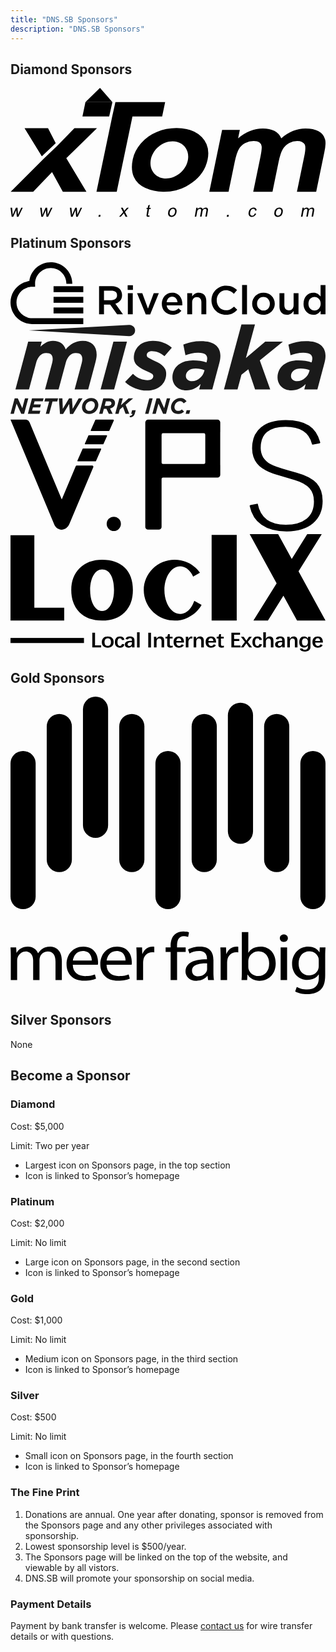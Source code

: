 ```yaml
---
title: "DNS.SB Sponsors"
description: "DNS.SB Sponsors"
---
```


## Diamond Sponsors

<a href="https://xtom.com/" target="_blank" className="block pt-5">
   <svg xmlns="http://www.w3.org/2000/svg" viewBox="0 0 360.13 147.53" className="max-w-[300px] fill-[#000] dark:fill-[#fff]">
    <title>xTom</title>
    <g>
        <g>
            <path 
                  d="M1.33,147.3,0,137.08H1.79l.58,5.9.22,2.19.9-2.1,2.68-6H8L8.44,143l.16,2,.94-2,2.79-5.91H14L9,147.3H7.22l-.55-6.12-.08-1.74L3.13,147.3Z"/>
            <path 
                  d="M35.25,147.3l-1.33-10.22h1.79l.58,5.9.22,2.19.9-2.1,2.68-6h1.78l.49,5.93.16,2,.94-2,2.79-5.91h1.68l-5,10.22h-1.8l-.55-6.12-.08-1.74-3.46,7.86Z"/>
            <path 
                  d="M69.17,147.3l-1.33-10.22h1.79l.58,5.9.22,2.19.9-2.1,2.68-6h1.78l.49,5.93.16,2,.94-2,2.79-5.91h1.68l-5,10.22h-1.8l-.55-6.12-.08-1.74L71,147.3Z"/>
            <path  d="M100.6,147.3l.35-2h2l-.34,2Z"/>
            <path 
                  d="M124.13,147.3l4.66-5.31-2.58-4.91h2.16l1.15,2.4c.21.45.38.84.51,1.14.35-.42.68-.79,1-1.12l2.15-2.42h2.07l-4.38,4.81,2.85,5.41h-2.13L130,144.12l-.4-.85-3.4,4Z"/>
            <path 
                  d="M158.88,145.75l0,1.53a7,7,0,0,1-1.33.15,2.64,2.64,0,0,1-1.41-.3,1.28,1.28,0,0,1-.6-.78,6.31,6.31,0,0,1,.15-2l1-5.88h-1.27l.24-1.35h1.26l.45-2.52,1.9-1-.62,3.56h1.74l-.24,1.35h-1.74l-1.05,6a2.86,2.86,0,0,0-.08,1,.53.53,0,0,0,.24.33,1,1,0,0,0,.57.13A7,7,0,0,0,158.88,145.75Z"/>
            <path 
                  d="M180.25,142.19a6.38,6.38,0,0,1,2.32-4.2,5.54,5.54,0,0,1,3.41-1.14,3.83,3.83,0,0,1,3.2,1.38,4.65,4.65,0,0,1,.67,3.82,8,8,0,0,1-1.14,3.1,5.44,5.44,0,0,1-2,1.75,5.65,5.65,0,0,1-2.58.63,3.85,3.85,0,0,1-3.23-1.38A4.87,4.87,0,0,1,180.25,142.19Zm1.78,0a3.9,3.9,0,0,0,.34,2.94,2.26,2.26,0,0,0,2,1,3.27,3.27,0,0,0,2.32-1,5.33,5.33,0,0,0,1.38-3,3.8,3.8,0,0,0-.35-2.87,2.27,2.27,0,0,0-2-1,3.3,3.3,0,0,0-2.33,1A5.16,5.16,0,0,0,182,142.19Z"/>
            <path 
                  d="M210.64,147.3l1.81-10.22H214l-.25,1.44a4.73,4.73,0,0,1,1.49-1.21,4.13,4.13,0,0,1,1.9-.46,3,3,0,0,1,1.78.47,2,2,0,0,1,.79,1.32,4.51,4.51,0,0,1,3.47-1.79,2.62,2.62,0,0,1,2.19.85,3.17,3.17,0,0,1,.36,2.59l-1.24,7h-1.72l1.14-6.44a4.6,4.6,0,0,0,.09-1.49,1.16,1.16,0,0,0-.48-.74,1.7,1.7,0,0,0-1-.28,2.84,2.84,0,0,0-1.91.72,3.79,3.79,0,0,0-1.12,2.29l-1.05,5.94h-1.73l1.17-6.64a2.69,2.69,0,0,0-.11-1.73,1.37,1.37,0,0,0-1.29-.58,2.87,2.87,0,0,0-1.42.39,2.8,2.8,0,0,0-1.09,1.12,6.86,6.86,0,0,0-.66,2.14l-.93,5.3Z"/>
            <path  d="M247.24,147.3l.35-2h2l-.35,2Z"/>
            <path 
                  d="M279.24,143.56l1.66.22a5.51,5.51,0,0,1-1.91,2.75,4.82,4.82,0,0,1-3,1,3.68,3.68,0,0,1-3.13-1.37,5,5,0,0,1-.58-3.93,8.21,8.21,0,0,1,1.06-2.89,5,5,0,0,1,2-1.87,5.63,5.63,0,0,1,2.54-.62,3.63,3.63,0,0,1,2.58.85,3.19,3.19,0,0,1,.93,2.39l-1.73.25a2.26,2.26,0,0,0-.58-1.54,1.83,1.83,0,0,0-1.38-.52,3.22,3.22,0,0,0-2.29.93,5.28,5.28,0,0,0-1.34,3,4.18,4.18,0,0,0,.26,3,2.14,2.14,0,0,0,1.89.94,2.86,2.86,0,0,0,1.82-.63A3.9,3.9,0,0,0,279.24,143.56Z"/>
            <path 
                  d="M301.72,142.19A6.33,6.33,0,0,1,304,138a5.54,5.54,0,0,1,3.41-1.14,3.85,3.85,0,0,1,3.2,1.38,4.62,4.62,0,0,1,.66,3.82,7.68,7.68,0,0,1-1.14,3.1,5.29,5.29,0,0,1-2,1.75,5.58,5.58,0,0,1-2.57.63,3.85,3.85,0,0,1-3.23-1.38A4.83,4.83,0,0,1,301.72,142.19Zm1.78,0a4,4,0,0,0,.33,2.94,2.29,2.29,0,0,0,2,1,3.23,3.23,0,0,0,2.31-1,5.27,5.27,0,0,0,1.39-3,3.79,3.79,0,0,0-.36-2.87,2.25,2.25,0,0,0-2-1,3.28,3.28,0,0,0-2.33,1A5.16,5.16,0,0,0,303.5,142.19Z"/>
            <path 
                  d="M332.11,147.3l1.8-10.22h1.55l-.25,1.44a4.62,4.62,0,0,1,1.49-1.21,4.13,4.13,0,0,1,1.9-.46,3,3,0,0,1,1.78.47,2.06,2.06,0,0,1,.79,1.32,4.49,4.49,0,0,1,3.47-1.79,2.62,2.62,0,0,1,2.19.85,3.25,3.25,0,0,1,.36,2.59l-1.24,7h-1.72l1.13-6.44a4.4,4.4,0,0,0,.1-1.49,1.16,1.16,0,0,0-.48-.74,1.7,1.7,0,0,0-1-.28,2.87,2.87,0,0,0-1.92.72,3.73,3.73,0,0,0-1.11,2.29l-1,5.94h-1.73l1.17-6.64a2.62,2.62,0,0,0-.12-1.73,1.34,1.34,0,0,0-1.28-.58,2.84,2.84,0,0,0-1.42.39,2.89,2.89,0,0,0-1.1,1.12,7.17,7.17,0,0,0-.65,2.14l-.94,5.3Z"/>
            <polygon 
                     points="98.9 46.07 73.08 46.07 53.57 66.04 37.66 81.3 0.16 118.73 25.89 118.73 47.48 96.22 59.84 118.73 86.83 118.73 63.8 80.48 98.9 46.07"/>
            <polygon  points="51.7 63.26 42.89 46.07 16.06 46.07 35.81 78.29 51.7 63.26"/>
            <polyline 
                      points="116.28 32.77 98.29 118.73 121.44 118.73 139.43 32.77 173.38 32.77 176.81 16.26 119.95 16.26"/>
            <polygon className="fill-[#eeaa1e] dark:fill-[#eeaa1e]" points="116.51 16.26 85.67 16.26 82.25 32.77 112.82 32.77 116.51 16.26"/>
            <path 
                  d="M359.61,58.86a15.42,15.42,0,0,0-7.54-9.29q-5.67-3.16-14.83-3.16a37.39,37.39,0,0,0-14.11,2.79,50.16,50.16,0,0,0-13.57,8.46,17.48,17.48,0,0,0-7.87-8.46q-5.28-2.79-13.26-2.79-15,0-28.23,11.25l2-9.65H241.94l-14.65,70.72h22l7.12-34.36q2.12-10.2,4.78-14.59a17.77,17.77,0,0,1,7.22-6.72A20.81,20.81,0,0,1,278,60.73c2.81,0,4.94.48,6.38,1.46a6.56,6.56,0,0,1,2.72,4.46q.56,3-1.59,13.32l-8,38.76h22l7-34q2.07-10,4.83-14.62a18.37,18.37,0,0,1,7.32-7,19.52,19.52,0,0,1,9.18-2.39q6.33,0,8.56,4,1.63,3.06-.55,13.59l-8.37,40.42h22l9.37-45.22Q361,63.39,359.61,58.86Z"/>
            <path 
                  d="M218.71,56.28Q208.83,46,190,46a59.4,59.4,0,0,0-23.05,4.52,46.39,46.39,0,0,0-18,13.11q-7.2,8.58-9.13,17.75-2.53,12,1.11,20.35t13.09,12.68a49.67,49.67,0,0,0,20.88,4.33,54.56,54.56,0,0,0,32.81-10.39Q222,98,225.31,82.2T218.71,56.28ZM202.84,82.4c-2.06,11.72-13.24,21.23-25,21.23s-19.56-9.51-17.49-21.23,13.25-21.23,25-21.23S204.91,70.67,202.84,82.4Z"/>
            <polygon className="fill-[#eeaa1e] dark:fill-[#eeaa1e]" points="85.67 16.26 102.32 0 116.51 16.26 85.67 16.26"/>
        </g>
    </g>
</svg>
</a>

## Platinum Sponsors

<div className="pt-5 grid grid-cols-2 gap-10">
  <a href="https://sa.net/" target="_blank">
    <svg xmlns="http://www.w3.org/2000/svg" viewBox="0 0 800 157.04" className="max-w-[300px] fill-[#000] dark:fill-[#fff]">
     <g>
       <g>
         <path d="M224.95,60.84h31.85c4.06-.07,8.1.57,11.94,1.89,3.23,1.12,6.19,2.91,8.67,5.26,1.9,1.97,3.39,4.3,4.38,6.84,1.05,2.73,1.57,5.64,1.53,8.57v.2c.04,2.69-.39,5.37-1.28,7.91-.8,2.26-1.99,4.37-3.52,6.23-1.52,1.82-3.33,3.37-5.36,4.59-2.15,1.29-4.47,2.27-6.89,2.91l19.29,27.05h-14.8l-17.61-24.9h-15.77v24.9h-12.45V60.84ZM255.83,96.26c4.5,0,8.09-1.08,10.75-3.23,2.65-2.12,4.13-5.38,3.99-8.77v-.2c0-3.9-1.3-6.85-3.89-8.87-2.59-2.02-6.25-3.02-10.96-3.02h-18.33v24.09h18.43Z"/>
         <path d="M297.52,58.39h13.37v11.74h-13.37v-11.74ZM298.03,78.39h12.45v53.89h-12.45v-53.89Z"/>
         <path d="M321.4,78.39h13.27l14.49,39.6,14.59-39.6h12.96l-22.05,54.3h-11.12l-22.15-54.3Z"/>
         <path d="M411.94,133.51c-3.72.03-7.41-.66-10.87-2.04-6.68-2.63-11.97-7.89-14.65-14.54-1.46-3.61-2.19-7.48-2.15-11.38v-.21c-.03-3.73.63-7.43,1.94-10.92,1.23-3.3,3.08-6.33,5.46-8.93,2.34-2.55,5.17-4.59,8.32-6.02,3.34-1.49,6.96-2.24,10.62-2.2,3.89-.08,7.75.72,11.28,2.35,3.13,1.48,5.88,3.64,8.06,6.33,2.19,2.74,3.84,5.88,4.85,9.24,1.1,3.59,1.65,7.32,1.63,11.08,0,.54-.02,1.11-.05,1.68s-.09,1.17-.16,1.78h-39.6c.68,4.43,2.43,7.81,5.26,10.16,2.89,2.37,6.53,3.62,10.26,3.52,2.74.07,5.47-.49,7.96-1.63,2.45-1.24,4.69-2.86,6.63-4.8l7.25,6.43c-2.56,3.04-5.7,5.54-9.23,7.35-3.99,1.93-8.38,2.87-12.81,2.76ZM424.18,101.56c-.19-1.91-.64-3.78-1.33-5.56-.63-1.65-1.57-3.18-2.76-4.49-1.17-1.26-2.57-2.29-4.14-3.01-1.72-.77-3.58-1.16-5.46-1.12-3.56-.1-7,1.33-9.44,3.93-2.58,2.84-4.18,6.44-4.54,10.26h27.66Z"/>
         <path d="M448.88,78.39h12.45v8.45c.87-1.29,1.84-2.51,2.9-3.65,1.09-1.16,2.32-2.18,3.66-3.04,1.42-.91,2.97-1.62,4.58-2.11,1.83-.54,3.74-.8,5.65-.77,6.11,0,10.83,1.87,14.15,5.61s4.99,8.78,4.99,15.11v34.29h-12.45v-30.55c0-4.21-.99-7.45-2.98-9.73-1.99-2.27-4.81-3.41-8.45-3.41-3.27-.12-6.43,1.16-8.7,3.51-2.22,2.34-3.34,5.62-3.34,9.83v30.35h-12.46v-53.89Z"/>
         <path d="M546.87,133.51c-4.98.05-9.91-.92-14.49-2.86-8.73-3.68-15.63-10.7-19.17-19.5-1.87-4.57-2.81-9.46-2.78-14.39v-.2c-.04-4.91.89-9.78,2.73-14.34,3.56-8.87,10.52-15.96,19.32-19.7,4.71-1.98,9.79-2.97,14.9-2.91,3-.03,5.99.25,8.93.82,2.54.5,5.02,1.27,7.4,2.3,2.19.96,4.28,2.14,6.23,3.52,1.91,1.37,3.72,2.87,5.41,4.49l-8.07,9.29c-2.72-2.55-5.77-4.72-9.08-6.43-3.39-1.68-7.14-2.52-10.92-2.45-3.25-.03-6.48.65-9.44,1.99-2.84,1.29-5.39,3.13-7.5,5.41-2.14,2.33-3.8,5.05-4.9,8.01-1.17,3.13-1.76,6.45-1.73,9.8v.2c-.02,3.36.57,6.7,1.73,9.85,1.1,2.99,2.76,5.75,4.9,8.11,2.1,2.31,4.65,4.17,7.5,5.46,2.96,1.34,6.19,2.02,9.44,1.99,3.89.11,7.75-.75,11.23-2.5,3.38-1.85,6.5-4.13,9.29-6.79l8.06,8.16c-1.77,1.91-3.7,3.67-5.77,5.26-2.02,1.54-4.19,2.87-6.48,3.98-2.42,1.16-4.97,2.02-7.6,2.55-3.01.6-6.07.89-9.13.86Z"/>
         <path d="M588.21,57.78h12.45v74.51h-12.45V57.78Z"/>
         <path d="M642.3,133.51c-3.9.03-7.77-.71-11.38-2.2-3.39-1.38-6.47-3.41-9.08-5.97-2.56-2.53-4.59-5.55-5.97-8.88-1.43-3.43-2.16-7.11-2.14-10.82v-.2c-.03-3.75.72-7.47,2.19-10.92,2.88-6.79,8.3-12.17,15.11-15,3.63-1.52,7.54-2.29,11.48-2.25,3.94-.04,7.84.71,11.48,2.2,6.8,2.77,12.22,8.13,15.05,14.9,1.44,3.44,2.17,7.14,2.14,10.87v.21c.02,3.72-.73,7.4-2.2,10.82-2.88,6.8-8.32,12.2-15.16,15-3.65,1.52-7.57,2.29-11.53,2.25ZM642.5,122.79c2.32.04,4.62-.43,6.74-1.38,1.94-.88,3.69-2.15,5.12-3.72,1.43-1.59,2.54-3.44,3.24-5.46.75-2.11,1.13-4.34,1.12-6.59v-.2c.01-2.3-.4-4.59-1.22-6.74-.77-2.04-1.92-3.91-3.4-5.51-1.46-1.57-3.22-2.84-5.17-3.73-4.24-1.84-9.05-1.84-13.29,0-1.93.88-3.67,2.12-5.12,3.67-1.45,1.58-2.55,3.43-3.25,5.46-.75,2.13-1.13,4.38-1.12,6.64v.21c-.02,2.28.39,4.55,1.22,6.68.78,2.03,1.94,3.9,3.4,5.51,1.45,1.6,3.21,2.88,5.17,3.78,2.05.93,4.29,1.4,6.54,1.38h0Z"/>
         <path d="M702.26,133.41c-6.11,0-10.82-1.87-14.15-5.61-3.32-3.74-4.99-8.78-4.99-15.11v-34.3h12.45v30.55c0,4.21.99,7.45,2.98,9.72s4.81,3.41,8.45,3.41c3.27.12,6.43-1.15,8.7-3.51,2.23-2.34,3.34-5.62,3.34-9.83v-30.34h12.45v53.89h-12.45v-8.46c-1.78,2.63-4.02,4.91-6.62,6.75-3.01,2-6.57,2.99-10.18,2.84Z"/>
         <path d="M769.28,133.41c-3.19,0-6.34-.62-9.29-1.84-3-1.23-5.71-3.07-7.96-5.41-2.42-2.54-4.32-5.52-5.61-8.78-1.49-3.8-2.22-7.86-2.15-11.94v-.21c-.07-4.08.64-8.13,2.09-11.94,1.26-3.26,3.14-6.24,5.55-8.78,2.26-2.35,4.98-4.19,8-5.41,2.96-1.21,6.12-1.84,9.32-1.84,3.87-.15,7.69.85,10.99,2.86,2.8,1.79,5.27,4.03,7.34,6.64v-28.99h12.45v74.51h-12.45l.1-8.98c-2,2.82-4.51,5.24-7.4,7.15-3.28,2.06-7.1,3.09-10.97,2.96ZM772.19,122.69c4.13,0,8.07-1.72,10.88-4.75,1.46-1.59,2.62-3.45,3.41-5.46.87-2.24,1.31-4.63,1.27-7.04v-.21c.03-2.42-.4-4.83-1.27-7.09-.77-2.02-1.93-3.88-3.41-5.46-1.41-1.48-3.1-2.67-4.98-3.47-1.86-.81-3.87-1.23-5.9-1.22-2.04-.01-4.07.39-5.95,1.17-1.87.78-3.55,1.95-4.93,3.42-1.47,1.58-2.62,3.43-3.36,5.46-.84,2.31-1.26,4.75-1.22,7.2v.21c-.03,2.42.38,4.82,1.22,7.09.74,2.03,1.88,3.88,3.36,5.46,1.39,1.48,3.07,2.66,4.93,3.47,1.88.82,3.9,1.23,5.95,1.22Z"/>
         <path d="M184.85,157.04H54.86C24.56,157.04,0,132.47,0,102.17c0-27.55,20.44-50.83,47.76-54.4C51.67,17.73,79.2-3.45,109.25.47c27.33,3.56,47.78,26.85,47.77,54.41h-15.1c.22-21.95-17.4-39.93-39.35-40.15-21.95-.22-39.93,17.4-40.15,39.35,0,.27,0,.53,0,.8v7.55h-7.56c-21.95,0-39.75,17.8-39.75,39.75s17.8,39.75,39.75,39.75h129.99v15.11Z"/>
         <rect x="109.32" y="114.9" width="75.53" height="15.11"/>
         <rect x="109.32" y="87.87" width="75.53" height="15.11"/>
         <rect x="109.32" y="60.84" width="75.53" height="15.11"/>
       </g>
     </g>
   </svg>
  </a>
  <a href="https://misaka.io/" target="_blank">
    <svg viewBox="0 0 640 190" version="1.1" xmlns="http://www.w3.org/2000/svg" className="max-w-[300px] fill-[#000] dark:fill-[#fff]">
       <g id="logo_container" stroke="none" strokeWidth="1" fill="currentColor" fillRule="evenodd">
           <g id="logo" fillRule="nonzero">
               <path d="M35.944,35.707 L63.476,35.707 L60.759,45.763 C64.278024,42.6335216 68.1006402,39.8631215 72.17,37.493 C76.529316,35.0285009 81.4724345,33.7848622 86.479,33.893 C93.1183333,33.893 98.5823333,35.4516667 102.871,38.569 C107.215782,41.7671879 110.472228,46.2238561 112.199,51.335 C116.37037,46.2277247 121.471674,41.9570708 127.233,38.749 C133.282139,35.4481034 140.08486,33.7748175 146.975,33.893 C155.669,33.893 162.522,36.3986667 167.534,41.41 C172.546,46.4213333 175.051667,53.3343333 175.051,62.149 C175.022987,65.1635392 174.687924,68.1673817 174.051,71.114 C173.384333,74.314 172.629667,77.484 171.787,80.624 L157.84,132.789 L130.312,132.789 L144.621,79.407 C145.009608,77.9430203 145.311796,76.4574565 145.526,74.958 C145.749767,73.5459489 145.871084,72.1195591 145.889,70.69 C145.889,62.704 141.602333,58.71 133.029,58.708 C128.057644,58.5181301 123.243399,60.4685129 119.806,64.065 C116.195009,68.0623754 113.642085,72.9000724 112.38,78.137 L97.708,132.789 L70.177,132.789 L84.486,79.407 C84.8754444,77.9431579 85.1779726,76.4575642 85.392,74.958 C85.6147739,73.5458283 85.7360844,72.1195102 85.755,70.69 C85.755,62.704 81.468,58.71 72.894,58.708 C67.9229422,58.5181601 63.1090164,60.468561 59.672,64.065 C56.0603315,68.062048 53.5070149,72.8998385 52.245,78.137 L37.574,132.789 L10.043,132.789 L35.944,35.707 Z" />
               <path d="M209.1,35.707 L236.631,35.707 L210.55,132.792 L183.018,132.792 L209.1,35.707 Z M252.759,16.021 C251.320635,21.2694114 246.408991,24.7979757 240.976,24.486 L37.3,12.8 L241,1.459 C244.703501,1.253343 248.279824,2.84180822 250.610263,5.72750945 C252.940701,8.61321068 253.740695,12.4437871 252.76,16.021 L252.759,16.021 Z" />
               <path d="M265.067,133.879 C261.08057,133.154025 257.169625,132.062388 253.384,130.618 C249.565681,129.161907 245.896144,127.342208 242.426,125.184 C238.911263,123.001984 235.685804,120.38533 232.826,117.396 L248.765,100.913 C253.837,105.985 258.970333,109.426333 264.165,111.237 C268.749519,112.936588 273.586598,113.855329 278.475,113.955 C282.097,113.955 284.934333,113.230333 286.987,111.781 C289.037699,110.339708 290.201586,107.943914 290.067,105.441 C290.067,103.631 289.040333,102.031 286.987,100.641 C284.40593,98.9762295 281.677481,97.5519196 278.836,96.386 C274.969333,94.8173333 271.347,93.1566667 267.969,91.404 C264.772136,89.7771277 261.764312,87.8028761 259,85.517 C256.476913,83.436483 254.384707,80.8829655 252.841,78 C251.266449,74.8881982 250.488545,71.4343585 250.577,67.948 C250.538296,63.310368 251.463513,58.7152727 253.294,54.454 C255.059904,50.351763 257.685704,46.6763245 260.994,43.676 C264.561484,40.5133744 268.715927,38.0829552 273.221,36.523 C278.459938,34.7049723 283.976156,33.8159475 289.521,33.896 C293.385052,33.8839891 297.239631,34.278832 301.021,35.074 C304.604463,35.8309394 308.117105,36.8910884 311.521,38.243 C314.652762,39.4797619 317.681294,40.9634315 320.578,42.68 C323.114398,44.1808228 325.509236,45.9089219 327.733,47.843 L312.88,65.231 C308.89942,61.923563 304.441724,59.2368757 299.658,57.262 C295.791102,55.7389461 291.676895,54.9406469 287.521,54.907 C284.139667,54.907 281.513667,55.6313333 279.643,57.08 C277.786235,58.4939793 276.737727,60.7261656 276.835,63.058 C276.835,64.9913333 277.952,66.7116667 280.186,68.219 C283.209102,70.1482711 286.392099,71.8147109 289.7,73.2 C292.839333,74.6486667 296.009333,76.158 299.21,77.728 C302.302273,79.2290009 305.191942,81.1156862 307.81,83.343 C310.297563,85.4583972 312.383563,88.0047534 313.968,90.86 C315.585663,93.8946142 316.396582,97.2939333 316.323,100.732 C316.403928,105.664241 315.383118,110.552376 313.335,115.04 C311.402929,119.188264 308.590392,122.865857 305.093,125.817 C301.385916,128.889138 297.107835,131.197765 292.505,132.61 C287.316555,134.223328 281.908224,135.017539 276.475,134.964 C272.647483,134.945326 268.829413,134.582194 265.067,133.879 Z" />
               <path d="M345.76,132.7 C335.552026,129.086771 328.802434,119.345686 329.005,108.519 C328.779987,98.463395 333.270002,88.8810452 341.141,82.619 C345.061052,79.510452 349.553875,77.2027115 354.364,75.827 C359.71935,74.2780399 365.271344,73.515407 370.846,73.563 C375.731452,73.5279284 380.61054,73.9221103 385.427,74.741 C389.751719,75.5059145 394.019275,76.5647014 398.2,77.91 L398.563,76.642 C398.803,75.555 399.044,74.442 399.288,73.292 C399.541247,72.0094327 399.662213,70.7042636 399.649,69.397 C399.721755,66.1693172 398.239144,63.1032705 395.664,61.156 C393.007333,59.0453333 388.238,57.9886667 381.356,57.986 C376.694116,57.981651 372.046322,58.497849 367.499,59.525 C363.387019,60.4232836 359.357831,61.6656583 355.454,63.239 L351.1,41.5 C356.495862,39.3497197 362.072124,37.683166 367.763,36.52 C374.140606,35.218301 380.636021,34.5815613 387.145,34.62 C400.305,34.62 410.146333,37.216 416.669,42.408 C423.191667,47.6 426.452,54.9666667 426.45,64.508 C426.453181,66.9969835 426.241057,69.4815776 425.816,71.934 C425.391333,74.3513333 424.878,76.7663333 424.276,79.179 L409.97,132.792 L383.344,132.792 L386.244,121.562 C382.589486,125.632666 378.154845,128.928127 373.203,131.253 C368.199229,133.522909 362.758202,134.666825 357.264,134.604 C353.34684,134.655562 349.451665,134.010881 345.76,132.7 Z M377.276,114.224 C379.87352,113.197635 382.289296,111.760662 384.431,109.968 C386.594614,108.167081 388.485922,106.062223 390.046,103.719 C391.59092,101.415323 392.752934,98.876856 393.487,96.202 L394.211,93.666 C391.508223,92.616628 388.721208,91.7986889 385.88,91.221 C382.663233,90.548956 379.385211,90.2138143 376.099,90.221 C370.303,90.221 365.563333,91.5793333 361.88,94.296 C358.281673,96.8429766 356.205739,101.029041 356.356,105.435 C356.288389,108.310493 357.559671,111.054408 359.797,112.862 C362.089667,114.795333 365.169,115.762 369.035,115.762 C371.854653,115.77839 374.65158,115.257084 377.276,114.226 L377.276,114.224 Z" />
               <polygon  points="469.2 0.568 496.732 0.568 478.257 69.035 517.563 35.707 553.426 35.707 506.514 73.563 527.7 132.792 496.911 132.792 483.144 91.676 469.2 102.906 461.231 132.792 433.7 132.792"/>
               <path d="M559.307,132.7 C549.099026,129.086771 542.349434,119.345686 542.552,108.519 C542.326987,98.463395 546.817002,88.8810452 554.688,82.619 C558.60818,79.5106497 563.100962,77.2029302 567.911,75.827 C573.26635,74.2780399 578.818344,73.515407 584.393,73.563 C589.278452,73.5279284 594.15754,73.9221103 598.974,74.741 C603.297672,75.5062113 607.56421,76.5649944 611.744,77.91 L612.106,76.642 C612.346,75.555 612.587,74.442 612.831,73.292 C613.084617,72.0094724 613.205919,70.7042994 613.193,69.397 C613.265355,66.1691753 611.78239,63.1031658 609.207,61.156 C606.549667,59.0453333 601.780333,57.9886667 594.899,57.986 C590.237116,57.981651 585.589322,58.497849 581.042,59.525 C576.931038,60.4234457 572.90286,61.6658184 569,63.239 L564.65,41.5 C570.046206,39.349723 575.622799,37.6831701 581.314,36.52 C587.691262,35.2182559 594.18635,34.5815154 600.695,34.62 C613.855,34.62 623.696333,37.216 630.219,42.408 C636.741667,47.6 640.002,54.9666667 640,64.508 C640.003181,66.9969835 639.791057,69.4815776 639.366,71.934 C638.941333,74.3513333 638.428333,76.7663333 637.827,79.179 L623.517,132.793 L596.891,132.793 L599.791,121.563 C596.136486,125.633666 591.701845,128.929127 586.75,131.254 C581.746229,133.523909 576.305202,134.667825 570.811,134.605 C566.89378,134.656242 562.998603,134.011221 559.307,132.7 Z M590.823,114.224 C593.420635,113.19787 595.836447,111.760875 597.978,109.968 C600.141869,108.167346 602.033212,106.062447 603.593,103.719 C605.13792,101.415323 606.299934,98.876856 607.034,96.202 L607.758,93.666 C605.055223,92.616628 602.268208,91.7986889 599.427,91.221 C596.210233,90.548956 592.932211,90.2138143 589.646,90.221 C583.85,90.221 579.110333,91.5793333 575.427,94.296 C571.828673,96.8429766 569.752739,101.029041 569.903,105.435 C569.835389,108.310493 571.106671,111.054408 573.344,112.862 C575.636667,114.795333 578.716,115.762 582.582,115.762 C585.401653,115.77839 588.19858,115.257084 590.823,114.226 L590.823,114.224 Z" />
               <polygon  points="8.441 150.726 14.817 150.726 23.977 170.707 29.365 150.726 36.19 150.726 27.749 182.157 21.866 182.157 12.348 161.546 6.824 182.157 0 182.157"/>
               <polygon  points="43.733 150.726 67.216 150.726 65.555 156.877 48.941 156.877 47.235 163.299 61.828 163.299 60.167 169.36 45.574 169.36 43.774 176.005 60.66 176.005 59 182.157 35.292 182.157"/>
               <polygon  points="78.486 157.1 68.923 157.1 70.623 150.723 96.666 150.723 94.96 157.1 85.4 157.1 78.665 182.154 71.75 182.154"/>
               <polygon  points="98.287 150.726 105.471 150.726 106.279 172.008 118.942 150.636 124.868 150.636 126.305 172.008 138.519 150.726 146.331 150.726 127.113 182.381 120.692 182.381 119.166 162.22 106.866 182.381 100.535 182.381"/>
               <path d="M153.7,181.64 C150.29734,180.331348 147.595428,177.661696 146.246,174.275 C145.54628,172.526608 145.195684,170.658122 145.214,168.775 C145.216774,166.424413 145.681586,164.097295 146.582,161.926 C147.482081,159.716896 148.792519,157.698306 150.444,155.977 C152.149617,154.209692 154.176892,152.784185 156.417,151.777 C158.837567,150.693143 161.465067,150.149216 164.117,150.183 C166.12734,150.156222 168.124239,150.514326 170,151.238 C173.401925,152.546721 176.103593,155.215406 177.454,158.601 C178.152751,160.349674 178.503311,162.217967 178.486,164.101 C178.482616,166.451076 178.017118,168.777549 177.116,170.948 C176.21712,173.157259 174.907298,175.175946 173.256,176.897 C171.550961,178.664983 169.523548,180.090587 167.283,181.097 C164.86208,182.179658 162.234773,182.723203 159.583,182.69 C157.573046,182.71761 155.576301,182.36123 153.7,181.64 Z M164.894,175.24 C166.211644,174.550003 167.383475,173.611791 168.345,172.477 C169.295991,171.350547 170.044109,170.067479 170.556,168.685 C171.065666,167.366032 171.333283,165.965958 171.346,164.552 C171.357937,163.460757 171.182038,162.375596 170.826,161.344 C170.49856,160.400189 169.976253,159.535809 169.293,158.807 C168.587376,158.068569 167.723333,157.499949 166.766,157.144 C164.155166,156.219688 161.280553,156.398043 158.804,157.638 C157.486434,158.327257 156.314588,159.264802 155.353,160.399 C154.402356,161.528671 153.654325,162.814297 153.142,164.199 C152.633,165.516733 152.365725,166.915435 152.353,168.328 C152.340002,169.420546 152.515576,170.507146 152.872,171.54 C153.199708,172.48391 153.722364,173.348302 154.406,174.077 C155.111722,174.814366 155.975342,175.382249 156.932,175.738 C159.543225,176.659514 162.416713,176.481229 164.894,175.244 L164.894,175.24 Z" />
               <path d="M188.538,150.726 L199.987,150.726 C201.998467,150.682067 204.004778,150.94681 205.936,151.511 C207.445208,151.963207 208.823598,152.771583 209.955,153.868 C211.599996,155.555596 212.477145,157.846312 212.38,160.201 C212.459178,162.825077 211.545311,165.382404 209.821,167.362 C207.779826,169.477706 205.125503,170.898615 202.233,171.424 L207.576,182.157 L199.718,182.157 L194.869,172.1 L189.705,172.1 L187.011,182.158 L180.1,182.158 L188.538,150.726 Z M197.518,165.946 C198.530279,165.953797 199.539938,165.842023 200.526,165.613 C201.382564,165.418866 202.201677,165.086154 202.951,164.628 C203.609278,164.227374 204.163112,163.676282 204.567,163.02 C204.967501,162.3376 205.169744,161.557024 205.151,160.766 C205.182064,159.831807 204.824313,158.926566 204.163,158.266 C203.296333,157.399333 201.77,156.966 199.584,156.966 L193.791,156.966 L191.366,165.946 L197.518,165.946 Z" />
               <polygon  points="221.18 150.726 228.1 150.726 224.373 164.644 239.9 150.726 249.24 150.726 233.928 163.883 241.337 182.157 233.749 182.157 228.449 168.012 221.938 173.581 219.648 182.157 212.733 182.157"/>
               <path d="M242.1,186.6 C243.585271,186.581784 245.028423,186.103877 246.231,185.232 C247.144869,184.440557 247.749204,183.351266 247.937,182.157 L245.153,182.157 L247.084,174.973 L254.358,174.973 L252.742,181.034 C251.962,183.996667 250.734333,186.122 249.059,187.41 C247.163221,188.767171 244.880078,189.476313 242.549,189.432 L242.1,186.6 Z" />
               <polygon  points="281.929 150.726 288.844 150.726 280.4 182.157 273.485 182.157"/>
               <polygon  points="296.7 150.726 303.076 150.726 312.236 170.707 317.624 150.726 324.448 150.726 316.007 182.157 310.125 182.157 300.607 161.546 295.083 182.157 288.259 182.157"/>
               <path d="M334.847,181.73 C333.122349,181.135624 331.53293,180.204611 330.171,178.991 C328.85023,177.793582 327.807212,176.32189 327.115,174.679 C326.364962,172.881018 325.992914,170.947934 326.022,169 C326.011744,166.534585 326.520789,164.094644 327.516,161.839 C328.49146,159.606812 329.869028,157.573001 331.58,155.839 C333.313282,154.087959 335.366833,152.686222 337.629,151.71 C339.986165,150.682806 342.532821,150.162232 345.104,150.182 C347.756472,150.092239 350.384662,150.713723 352.716,151.982 C354.755367,153.169244 356.461545,154.852719 357.676,156.876 L351.976,160.876 C351.130961,159.643271 350.064997,158.577647 348.832,157.733 C347.454931,156.89812 345.860711,156.491559 344.252,156.565 C342.812139,156.566303 341.391628,156.896719 340.099,157.531 C338.767923,158.173973 337.56578,159.055161 336.552,160.131 C335.498488,161.255154 334.661472,162.564071 334.083,163.992 C333.464718,165.494244 333.151635,167.10453 333.162,168.729 C333.146447,169.788916 333.336977,170.841757 333.723,171.829 C334.080834,172.731572 334.623837,173.549142 335.317,174.229 C336.011139,174.904948 336.835986,175.432047 337.741,175.778 C338.73208,176.147733 339.783303,176.329832 340.841,176.315 C342.204705,176.351417 343.557942,176.06748 344.792,175.486 C346.010154,174.858343 347.154836,174.097345 348.205,173.217 L352.695,177.888 C351.17301,179.292733 349.44712,180.458948 347.576,181.347 C345.444461,182.294957 343.127989,182.754493 340.796,182.692 C338.772503,182.714897 336.760151,182.389484 334.847,181.73 Z" />
               <polygon  points="357.857 174.973 365.131 174.973 363.2 182.157 355.926 182.157"/>
           </g>
       </g>
   </svg>
  </a>
  <a href="https://v.ps/" target="_blank">
      <svg xmlns="http://www.w3.org/2000/svg" className="max-w-[300px] fill-[#000] dark:fill-[#fff]" viewBox="0 0 331.86 123.26">
       <title>v.ps</title>
       <g>
           <g>
               <path 
                     d="M101.11,19H82.59a.55.55,0,0,0-.51.34l-3.69,8.36a.6.6,0,0,0,.51.85H97.43a.55.55,0,0,0,.51-.34l3.69-8.36A.6.6,0,0,0,101.11,19Z"/>
               <path 
                     d="M94.93,33H76.41a.56.56,0,0,0-.51.35L70.53,45.54a.6.6,0,0,0,.51.86H89.57a.59.59,0,0,0,.51-.35l5.37-12.17A.61.61,0,0,0,94.93,33Z"/>
               <path 
                     d="M108.39,2.45H89.89a.55.55,0,0,0-.51.34l-4.81,10.9a.61.61,0,0,0,.51.86h18.53a.56.56,0,0,0,.51-.35l4.8-10.87Z"/>
               <path 
                     d="M86.16,50.86H69.75a1.14,1.14,0,0,0-1,.71L54,86.67,20.11,5.51a4.76,4.76,0,0,0-4.32-3.06H0c.06.16.11.33.18.5L46.07,113c2,4.78,7.08,6.85,11.35,4.62h0a8.5,8.5,0,0,0,1.74-1.22,9.49,9.49,0,0,0,2.71-3.66L87.18,52.63A1.24,1.24,0,0,0,86.16,50.86Z"/>
               <rect  x="101.31" y="104.85" width="15" height="15" rx="7.5"/>
               <path 
                     d="M221,15.46v-10a2.91,2.91,0,0,0-2.91-2.91H144.92A2.91,2.91,0,0,0,142,5.42v110.1a2.91,2.91,0,0,0,2.91,2.92h11.34a2.92,2.92,0,0,0,2.91-2.92V65.08a1.54,1.54,0,0,1,1.54-1.54h57.38A2.91,2.91,0,0,0,221,60.63V50.57a1.34,1.34,0,0,0-.05-.35V15.8A1.27,1.27,0,0,0,221,15.46Zm-15.8,32.2a1.54,1.54,0,0,1-1.54,1.54H160.71a1.54,1.54,0,0,1-1.54-1.54V18.37a1.54,1.54,0,0,1,1.54-1.54h42.95a1.54,1.54,0,0,1,1.54,1.54Z"/>
               <path className="stroke-[#000] dark:stroke-[#fff]"
                     strokeWidth="6px"
                     strokeMiterlimit="10"
                     d="M328.86,88.31q0,14.73-10,23.33T291,120.26q-16.63,0-26.59-7-9.63-6.75-12.39-19.67a.92.92,0,0,1,.72-1.09L260.43,91h0q4.31,22.24,29.55,22.24,14,0,21.87-6.27t7.85-18.31q0-8.65-4.9-14.07t-15.38-8.49L287.26,62.6c-2.55-.76-5.14-1.52-7.76-2.31a63.18,63.18,0,0,1-7.57-2.79,43.57,43.57,0,0,1-6.82-3.76,23.38,23.38,0,0,1-5.52-5.17,23.93,23.93,0,0,1-3.69-7,28.55,28.55,0,0,1-1.36-9.22q0-14,9.26-21.67T289.88,3q15.71,0,24.59,5.74,8.55,5.53,11.81,17.65a.92.92,0,0,1-.72,1.13l-7,1.28a.91.91,0,0,1-1.05-.7Q313.26,10,289.79,10,277,10,270.3,15.53t-6.69,16.34a19.12,19.12,0,0,0,2.62,10.39,21.18,21.18,0,0,0,7.48,7q4.86,2.82,19,6.71l8.78,2.42q14.77,4.05,21.08,11.16T328.86,88.31Z"/>
           </g>
       </g>
   </svg>  
  </a>
  <a href="https://locix.online/" target="_blank">
    <svg xmlns="http://www.w3.org/2000/svg" viewBox="0 0 655.34 244.4" className="max-w-[300px] fill-[#000] dark:fill-[#fff]">
        <g>
          <g>
            <path d="M418.44,179.8V1.66h52.21v178.14h-52.21Z"/>
            <polygon points="49.59 153.21 49.59 2.13 25.93 2.13 22.18 2.13 0 2.13 0 179.8 111.75 179.8 111.75 159.84 111.75 157.97 111.75 153.21 49.59 153.21"/>
            <path d="M237.81,69.95c-11.2-11.12-26.95-16.69-47.23-16.69-19.23,0-34.73,5.79-46.51,17.37-11.78,11.58-17.66,26.78-17.66,45.61s5.64,34.89,16.94,46.35c11.29,11.47,27.03,17.2,47.23,17.2s35.37-5.68,46.84-17.03c11.46-11.35,17.2-26.86,17.2-46.53s-5.6-35.17-16.8-46.3ZM190.52,160.1c-13.72,0-24.84-17.03-24.84-43.57s11.12-43.16,24.84-43.16c15.86,0,24.84,16.63,24.84,43.16s-11.12,43.57-24.84,43.57Z"/>
            <path d="M352.98,166.06c-18.1,0-32.78-22.18-32.78-49.53s14.68-49.53,32.78-49.53c11.17,0,21.04,8.45,26.96,21.35l14.19-8.07c-11.62-16.33-30.86-27.02-52.65-27.02-35.48,0-64.24,28.33-64.24,63.27s28.76,63.27,64.24,63.27c24.1,0,45.1-13.08,56.09-32.42l-15.27-8.68c-5.38,16.23-16.49,27.37-29.32,27.37Z"/>
            <polygon points="655.34 179.8 599.28 77.52 647.55 0 617.35 0 585.14 51.72 556.8 0 497.61 0 553.67 102.28 505.4 179.8 535.6 179.8 567.81 128.07 596.16 179.8 655.34 179.8"/>
          </g>
          <rect y="215.99" width="152.84" height="10.59"/>
          <g>
            <path d="M175.87,205.17v26.44h12.68v4.2h-18.39v-30.64h5.71Z"/>
            <path d="M214.61,224.61c0,3.64-1.09,6.49-3.26,8.55-2.18,2.06-5.23,3.09-9.16,3.09s-6.79-1.04-8.94-3.13c-2.15-2.09-3.23-4.92-3.23-8.5s1.08-6.47,3.24-8.5c2.16-2.03,5.18-3.04,9.07-3.04s7.06.99,9.15,2.97c2.09,1.98,3.14,4.84,3.14,8.58ZM208.97,224.61c0-5.23-2.18-7.85-6.53-7.85s-6.79,2.62-6.79,7.85c0,2.57.55,4.53,1.66,5.89,1.11,1.36,2.71,2.04,4.82,2.04,4.56,0,6.83-2.65,6.83-7.94Z"/>
            <path d="M227.45,236.24c-3.29,0-5.83-1-7.62-3-1.79-2-2.68-4.82-2.68-8.46s.91-6.63,2.74-8.67c1.83-2.04,4.41-3.06,7.75-3.06,5.44,0,8.57,2.31,9.36,6.94l-5.38.41c-.17-1.23-.61-2.16-1.32-2.77-.71-.62-1.58-.92-2.61-.92-1.76,0-3.05.65-3.87,1.94-.82,1.29-1.23,3.26-1.23,5.92s.42,4.71,1.28,6.05c.85,1.33,2.06,2,3.64,2,2.36,0,3.76-1.37,4.21-4.11l5.24.52c-.84,4.81-4.01,7.22-9.5,7.22Z"/>
            <path d="M257.98,235.81h-5.2l-.19-3.52c-.8,1.45-1.76,2.47-2.88,3.07-1.12.59-2.5.89-4.14.89-2.47,0-4.35-.59-5.65-1.78-1.3-1.19-1.95-2.84-1.95-4.96,0-2.32.89-4.1,2.67-5.33s4.4-1.9,7.86-2l4.1-.13v-.7c0-1.73-.3-2.98-.9-3.75-.6-.78-1.62-1.16-3.05-1.16-1.26,0-2.2.22-2.8.66-.6.44-1.01,1.13-1.23,2.06l-5.2-.76c.47-1.9,1.45-3.26,2.94-4.09,1.49-.83,3.61-1.24,6.35-1.24,3.2,0,5.54.7,7.03,2.11,1.49,1.41,2.23,3.59,2.23,6.55v14.09ZM247.21,232.72c1.67,0,2.99-.54,3.95-1.62.97-1.08,1.45-2.47,1.45-4.16v-2.02l-2.55.09c-2.29.1-3.94.48-4.95,1.13s-1.51,1.67-1.51,3.07c0,2.35,1.2,3.52,3.6,3.52Z"/>
            <path d="M263.28,235.81v-31.62h5.38v31.62h-5.38Z"/>
            <path d="M292.28,235.81h-5.71v-30.64h5.71v30.64Z"/>
            <path d="M314.26,235.81v-12.46c0-2.26-.38-3.88-1.14-4.87-.76-.99-1.95-1.48-3.59-1.48-1.76,0-3.15.63-4.15,1.89-1.01,1.26-1.51,2.97-1.51,5.13v11.79h-5.38v-17.16c0-1.72-.07-3.44-.21-5.13h5.13c.17,2.17.26,3.61.26,4.31h.09c.92-1.67,1.99-2.88,3.21-3.63,1.22-.75,2.78-1.13,4.7-1.13,2.67,0,4.67.73,6,2.2,1.33,1.46,2,3.73,2,6.78v13.76h-5.41Z"/>
            <path d="M332.06,236.2c-1.87,0-3.35-.5-4.43-1.49-1.08-.99-1.63-2.42-1.63-4.27v-13.29h-3.53v-3.63h3.6l1.71-5.39h3.58v5.39h5.78v3.63h-5.78v12.03c0,2.2,1.01,3.31,3.02,3.31.95,0,1.97-.09,3.07-.28v3.35c-1.78.43-3.57.65-5.38.65Z"/>
            <path d="M344.92,225.61c.08,2.28.62,4.03,1.63,5.25,1.01,1.23,2.38,1.84,4.13,1.84,1.19,0,2.24-.28,3.17-.83.93-.55,1.77-1.48,2.52-2.78l4.24,1.89c-.92,1.38-1.84,2.42-2.76,3.13s-1.99,1.24-3.22,1.6c-1.22.36-2.68.53-4.36.53-3.51,0-6.22-1.03-8.12-3.08-1.9-2.05-2.86-4.93-2.86-8.64s1-6.59,3-8.54c2-1.95,4.72-2.92,8.17-2.92s6.03,1.04,7.84,3.12c1.81,2.08,2.71,5.02,2.71,8.82v.61h-16.08ZM350.26,216.52c-1.58,0-2.83.52-3.77,1.57s-1.44,2.49-1.52,4.33h10.44c-.16-1.97-.64-3.45-1.45-4.43-.81-.98-2.04-1.47-3.7-1.47Z"/>
            <path d="M375.87,217.21c-1.75,0-3.14.71-4.19,2.14-1.05,1.43-1.57,3.35-1.57,5.77v10.68h-5.38v-16.79c0-2.35-.05-4.18-.16-5.5h5.13c.16,1.74.23,3.42.23,5.04h.09c.75-2.06,1.61-3.49,2.6-4.29.98-.8,2.28-1.21,3.88-1.21.73,0,1.34.09,1.83.28v4.11c-.8-.16-1.61-.24-2.46-.24Z"/>
            <path d="M396.8,235.81v-12.46c0-2.26-.38-3.88-1.13-4.87-.76-.99-1.95-1.48-3.59-1.48-1.76,0-3.15.63-4.15,1.89-1.01,1.26-1.51,2.97-1.51,5.13v11.79h-5.38v-17.16c0-1.72-.07-3.44-.21-5.13h5.13c.17,2.17.26,3.61.26,4.31h.09c.92-1.67,1.99-2.88,3.21-3.63,1.22-.75,2.79-1.13,4.7-1.13,2.67,0,4.67.73,6,2.2,1.33,1.46,2,3.73,2,6.78v13.76h-5.41Z"/>
            <path d="M411.63,225.61c.08,2.28.62,4.03,1.63,5.25,1.01,1.23,2.38,1.84,4.13,1.84,1.19,0,2.24-.28,3.17-.83.93-.55,1.77-1.48,2.52-2.78l4.24,1.89c-.92,1.38-1.84,2.42-2.76,3.13s-1.99,1.24-3.22,1.6c-1.22.36-2.68.53-4.36.53-3.51,0-6.22-1.03-8.12-3.08-1.9-2.05-2.86-4.93-2.86-8.64s1-6.59,3-8.54c2-1.95,4.72-2.92,8.17-2.92s6.03,1.04,7.84,3.12c1.81,2.08,2.71,5.02,2.71,8.82v.61h-16.08ZM416.96,216.52c-1.58,0-2.83.52-3.77,1.57s-1.44,2.49-1.52,4.33h10.44c-.16-1.97-.64-3.45-1.45-4.43-.81-.98-2.04-1.47-3.7-1.47Z"/>
            <path d="M438.58,236.2c-1.87,0-3.35-.5-4.43-1.49-1.08-.99-1.63-2.42-1.63-4.27v-13.29h-3.53v-3.63h3.6l1.71-5.39h3.58v5.39h5.78v3.63h-5.78v12.03c0,2.2,1.01,3.31,3.02,3.31.95,0,1.97-.09,3.07-.28v3.35c-1.78.43-3.57.65-5.38.65Z"/>
            <path d="M478.48,235.81h-18.93v-30.64h17.97v4.2h-12.29v8.79h10.84v4.09h-10.84v9.42h13.25v4.15Z"/>
            <path d="M490.71,221.67l5.5-8.15h5.87l-8.33,10.76,8.85,11.53h-5.87l-6.01-8.5-6.06,8.5h-5.71l8.73-11.46-8.31-10.83h5.8l5.55,8.15Z"/>
            <path d="M513.61,236.24c-3.29,0-5.83-1-7.62-3-1.79-2-2.68-4.82-2.68-8.46s.91-6.63,2.74-8.67c1.83-2.04,4.41-3.06,7.75-3.06,5.44,0,8.57,2.31,9.36,6.94l-5.38.41c-.17-1.23-.61-2.16-1.32-2.77-.71-.62-1.58-.92-2.61-.92-1.76,0-3.05.65-3.87,1.94-.82,1.29-1.23,3.26-1.23,5.92s.42,4.71,1.28,6.05c.85,1.33,2.06,2,3.64,2,2.36,0,3.76-1.37,4.21-4.11l5.24.52c-.84,4.81-4.01,7.22-9.5,7.22Z"/>
            <path d="M541.68,235.81v-12.31c0-2.29-.36-3.91-1.08-4.85-.72-.94-1.84-1.41-3.37-1.41-1.87,0-3.33.59-4.39,1.76-1.05,1.17-1.58,2.79-1.58,4.85v11.96h-5.38v-31.62h5.38v9.66c0,.65-.01,1.3-.04,1.95-.02.65-.05,1.29-.08,1.95h.09c.87-1.62,1.91-2.81,3.1-3.56,1.19-.75,2.77-1.12,4.72-1.12,2.67,0,4.67.73,6,2.19s2,3.71,2,6.75v13.81h-5.38Z"/>
            <path d="M570.54,235.81h-5.2l-.19-3.52c-.8,1.45-1.76,2.47-2.88,3.07-1.12.59-2.5.89-4.14.89-2.47,0-4.35-.59-5.65-1.78s-1.95-2.84-1.95-4.96c0-2.32.89-4.1,2.67-5.33s4.4-1.9,7.86-2l4.1-.13v-.7c0-1.73-.3-2.98-.9-3.75s-1.62-1.16-3.05-1.16c-1.26,0-2.2.22-2.8.66-.6.44-1.01,1.13-1.23,2.06l-5.2-.76c.47-1.9,1.45-3.26,2.94-4.09,1.49-.83,3.61-1.24,6.35-1.24,3.2,0,5.54.7,7.03,2.11,1.49,1.41,2.23,3.59,2.23,6.55v14.09ZM559.78,232.72c1.67,0,2.99-.54,3.96-1.62.97-1.08,1.45-2.47,1.45-4.16v-2.02l-2.55.09c-2.29.1-3.94.48-4.95,1.13-1.01.65-1.51,1.67-1.51,3.07,0,2.35,1.2,3.52,3.6,3.52Z"/>
            <path d="M591.62,235.81v-12.46c0-2.26-.38-3.88-1.13-4.87-.76-.99-1.95-1.48-3.59-1.48-1.76,0-3.15.63-4.15,1.89-1.01,1.26-1.51,2.97-1.51,5.13v11.79h-5.38v-17.16c0-1.72-.07-3.44-.21-5.13h5.13c.17,2.17.26,3.61.26,4.31h.09c.92-1.67,1.99-2.88,3.21-3.63,1.22-.75,2.79-1.13,4.7-1.13,2.67,0,4.67.73,6,2.2,1.33,1.46,2,3.73,2,6.78v13.76h-5.41Z"/>
            <path d="M600.8,224.52c0-3.68.88-6.51,2.63-8.48,1.75-1.97,4.26-2.96,7.52-2.96,1.78,0,3.34.37,4.69,1.12,1.35.75,2.38,1.8,3.08,3.16h.09c0-1.25.1-2.53.3-3.85h5.15c-.13,1.3-.19,2.96-.19,4.96v16.68c0,2.52-1.01,4.69-3.02,6.51-2.01,1.82-4.88,2.73-8.59,2.73-6.13,0-9.67-1.99-10.62-5.98l5.36-.76c.59,2.04,2.4,3.07,5.43,3.07,1.98,0,3.49-.55,4.54-1.65,1.04-1.1,1.57-2.38,1.57-3.85v-2.35c0-.48.02-.96.07-1.44h-.09c-.81,1.49-1.88,2.61-3.22,3.34-1.33.73-3.01,1.1-5.02,1.1-3.12,0-5.52-.99-7.18-2.96-1.67-1.97-2.5-4.77-2.5-8.39ZM606.44,224.52c0,5.1,2.03,7.65,6.08,7.65,2.04,0,3.6-.68,4.66-2.03,1.06-1.36,1.59-3.27,1.59-5.73s-.53-4.36-1.59-5.69c-1.06-1.33-2.6-1.99-4.61-1.99s-3.46.63-4.53,1.9c-1.07,1.27-1.6,3.23-1.6,5.88Z"/>
            <path d="M633.84,225.61c.08,2.28.62,4.03,1.63,5.25,1.01,1.23,2.38,1.84,4.13,1.84,1.19,0,2.24-.28,3.17-.83.93-.55,1.77-1.48,2.52-2.78l4.24,1.89c-.92,1.38-1.84,2.42-2.76,3.13s-1.99,1.24-3.22,1.6c-1.22.36-2.68.53-4.36.53-3.51,0-6.22-1.03-8.12-3.08-1.9-2.05-2.86-4.93-2.86-8.64s1-6.59,3-8.54c2-1.95,4.72-2.92,8.17-2.92s6.03,1.04,7.84,3.12c1.81,2.08,2.71,5.02,2.71,8.82v.61h-16.08ZM639.17,216.52c-1.58,0-2.83.52-3.77,1.57s-1.44,2.49-1.52,4.33h10.44c-.16-1.97-.64-3.45-1.45-4.43-.81-.98-2.04-1.47-3.7-1.47Z"/>
          </g>
        </g>
      </svg>
   </a>
</div>

## Gold Sponsors

  <a href="https://meerfarbig.net/" target="_blank" className="block pt-5">
    <svg xmlns="http://www.w3.org/2000/svg" viewBox="0 0 447.01 422.18" className="max-w-[300px] fill-[#000] dark:fill-[#fff]">
        <g>
          <rect x="51.41" y="24.55" width="35.69" height="224.53" rx="17.85" ry="17.85"/>
          <rect x="154.31" y="24.55" width="35.69" height="224.53" rx="17.85" ry="17.85"/>
          <rect x="205.66" y="77.09" width="35.69" height="224.53" rx="17.85" ry="17.85"/>
          <rect x="257.07" y="24.55" width="35.69" height="224.53" rx="17.85" ry="17.85"/>
          <rect x="0" y="77.09" width="35.69" height="224.53" rx="17.85" ry="17.85"/>
          <rect x="308.48" y="8.58" width="35.69" height="200.39" rx="17.85" ry="17.85"/>
          <rect x="359.9" y="24.55" width="35.69" height="224.53" rx="17.85" ry="17.85"/>
          <rect x="411.31" y="77.09" width="35.69" height="224.53" rx="17.85" ry="17.85"/>
          <g>
            <path d="M.42,368.4c0-4.83-.17-8.66-.42-12.5h8.01l.49,7.45h.26c2.82-4.4,7.55-8.5,16-8.5,6.87,0,12.12,3.82,14.29,9.28h.21c1.62-2.63,3.62-4.63,5.72-6.03,3.07-2.1,6.37-3.25,11.15-3.25,6.77,0,16.74,3.98,16.74,20.08v27.25h-9v-26.17c0-8.97-3.62-14.27-11-14.27-5.29,0-9.34,3.51-10.97,7.58-.44,1.22-.75,2.72-.75,4.22v28.65h-9v-27.77c0-7.37-3.57-12.67-10.53-12.67-5.74,0-9.96,4.19-11.49,8.4-.45,1.23-.7,2.7-.7,4.15v27.9H.42v-33.78Z"/>
            <path d="M88.39,380.56c.18,11.38,8.09,16.07,17.35,16.07,6.6,0,10.63-1.08,14.04-2.37l1.62,5.98c-3.22,1.35-8.86,2.95-16.91,2.95-15.58,0-24.94-9.47-24.94-23.36s9.05-24.98,23.85-24.98c16.54,0,20.86,13.25,20.86,21.77,0,1.77-.11,3.03-.32,3.95h-35.55ZM115.37,374.51c.09-5.3-2.38-13.63-12.72-13.63-9.41,0-13.42,7.77-14.15,13.63h26.87Z"/>
            <path d="M136.3,380.56c.18,11.38,8.09,16.07,17.35,16.07,6.6,0,10.63-1.08,14.04-2.37l1.62,5.98c-3.22,1.35-8.86,2.95-16.91,2.95-15.58,0-24.94-9.47-24.94-23.36s9.05-24.98,23.85-24.98c16.54,0,20.86,13.25,20.86,21.77,0,1.77-.11,3.03-.32,3.95h-35.55ZM163.28,374.51c.09-5.3-2.38-13.63-12.72-13.63-9.41,0-13.42,7.77-14.15,13.63h26.87Z"/>
            <path d="M179.02,370.31c0-5.46-.15-10.12-.42-14.41h8.08l.35,9.08h.33c2.37-6.21,7.96-10.13,14.12-10.13,1,0,1.72.06,2.56.24v7.92c-.94-.18-1.87-.24-3.14-.24-6.5,0-11.09,4.47-12.34,10.77-.24,1.18-.37,2.56-.37,3.93v24.73h-9.17v-31.87Z"/>
            <path d="M227.22,402.18v-39.91h-7.08v-6.38h7.08v-2.23c0-6.53,1.64-12.43,5.89-16.22,3.45-3.05,8.09-4.27,12.32-4.27,3.34,0,6.11.64,7.88,1.36l-1.22,6.47c-1.41-.56-3.21-1.05-5.92-1.05-7.79,0-9.83,6.3-9.83,13.45v2.5h12.25v6.38h-12.2v39.91h-9.17Z"/>
            <path d="M280.42,402.18l-.81-5.85h-.28c-2.78,3.61-8.25,6.9-15.51,6.9-10.24,0-15.48-6.64-15.48-13.28,0-11.21,10.88-17.37,30.47-17.24v-.98c0-3.76-1.16-10.73-11.54-10.68-4.72,0-9.65,1.29-13.21,3.45l-2.09-5.6c4.2-2.47,10.34-4.06,16.73-4.06,15.5,0,19.27,9.67,19.27,18.94v17.32c0,3.95.2,7.9.77,11.08h-8.31ZM278.99,378.55c-9.98-.19-21.4,1.44-21.4,10.39,0,5.52,3.98,8.06,8.61,8.06,6.68,0,10.89-3.84,12.35-7.75.32-.89.44-1.85.44-2.65v-8.05Z"/>
            <path d="M298.21,370.31c0-5.46-.15-10.12-.42-14.41h8.08l.35,9.08h.33c2.37-6.21,7.96-10.13,14.12-10.13,1,0,1.72.06,2.56.24v7.92c-.94-.18-1.87-.24-3.14-.24-6.5,0-11.09,4.47-12.34,10.77-.24,1.18-.37,2.56-.37,3.93v24.73h-9.17v-31.87Z"/>
            <path d="M327.87,402.18c.25-3.18.42-7.82.42-11.94v-56.01h9.17v29.09h.21c3.24-5.21,9.11-8.48,17.28-8.48,12.6,0,21.45,9.55,21.4,23.57,0,16.6-11.52,24.82-22.83,24.82-7.31,0-13.16-2.62-16.99-8.66h-.25l-.47,7.61h-7.95ZM337.46,383.63c0,1.04.13,2.09.38,3.05,1.73,5.85,7.17,9.85,13.83,9.85,9.7,0,15.4-7.17,15.4-17.79,0-9.31-5.27-17.27-15.13-17.27-6.25,0-12.1,3.99-13.95,10.35-.29,1.03-.53,2.16-.53,3.5v8.32Z"/>
            <path d="M393.64,342.82c0,2.86-2.2,5.23-5.86,5.23-3.34,0-5.57-2.37-5.57-5.23,0-2.89,2.35-5.24,5.73-5.24s5.67,2.3,5.7,5.24ZM383.34,402.18v-46.28h9.17v46.28h-9.17Z"/>
            <path d="M447.01,355.9c-.25,3.27-.43,7.03-.43,12.67v26.87c0,10.71-2.39,17.13-7.24,21.19-4.98,4.17-12.07,5.55-18.47,5.55s-12.81-1.31-16.92-3.81l2.31-6.47c3.38,1.93,8.6,3.71,14.92,3.71,9.41,0,16.33-4.5,16.33-16.22v-5.16h-.21c-2.77,4.35-8.3,7.8-16.11,7.8-12.64,0-21.61-9.81-21.61-22.64,0-15.69,11.18-24.54,22.89-24.54,8.8,0,13.56,4.13,15.81,7.98h.21l.38-6.93h8.14ZM437.41,374.1c0-1.38-.13-2.63-.51-3.76-1.7-4.9-6.15-8.96-12.95-8.96-8.8,0-15.1,6.79-15.1,17.55,0,9.05,5.12,16.67,15.01,16.67,5.72,0,10.85-3.3,12.83-8.68.49-1.36.73-3.01.73-4.48v-8.34Z"/>
          </g>
          <rect x="102.83" y="0" width="35.69" height="200.39" rx="17.85" ry="17.85"/>
        </g>
      </svg>
   </a>

## Silver Sponsors

None

## Become a Sponsor

### Diamond

Cost: $5,000

Limit: Two per year

- Largest icon on Sponsors page, in the top section
- Icon is linked to Sponsor’s homepage

### Platinum

Cost: $2,000

Limit: No limit

- Large icon on Sponsors page, in the second section
- Icon is linked to Sponsor’s homepage

### Gold

Cost: $1,000

Limit: No limit

- Medium icon on Sponsors page, in the third section
- Icon is linked to Sponsor’s homepage

### Silver

Cost: $500

Limit: No limit

- Small icon on Sponsors page, in the fourth section
- Icon is linked to Sponsor’s homepage

### The Fine Print

1. Donations are annual. One year after donating, sponsor is removed from the Sponsors page and any other privileges
   associated with sponsorship.
2. Lowest sponsorship level is $500/year.
3. The Sponsors page will be linked on the top of the website, and viewable by all vistors.
4. DNS.SB will promote your sponsorship on social media.

### Payment Details

Payment by bank transfer is welcome. Please [contact us](/contact/) for wire transfer details or with questions.
